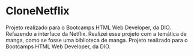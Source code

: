 # CloneNetflix
Projeto realizado para o Bootcamps HTML Web Developer, da DIO.
Refazendo a interface da Netflix.
Realizei esse projeto com a temática de manga, como se fosse uma biblioteca de manga.
Projeto realizado para o Bootcamps HTML Web Developer, da DIO.
